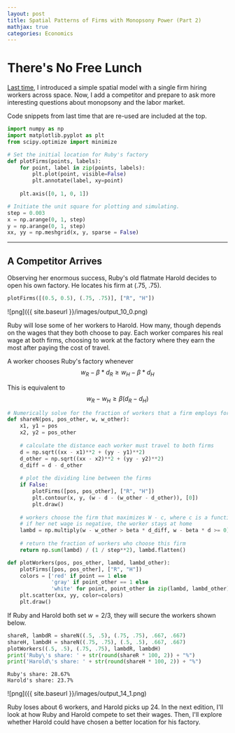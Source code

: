 ```yaml
---
layout: post
title: Spatial Patterns of Firms with Monopsony Power (Part 2)
mathjax: true
categories: Economics
---
```


# There's No Free Lunch
[Last time](https://williamsca.github.io/Monopsony1/), I introduced a simple spatial model with a single firm hiring workers across space. Now, I add a competitor and prepare to ask more interesting questions about monopsony and the labor market.

Code snippets from last time that are re-used are included at the top.

```python
import numpy as np
import matplotlib.pyplot as plt
from scipy.optimize import minimize
```

```python
# Set the initial location for Ruby's factory
def plotFirms(points, labels):
    for point, label in zip(points, labels):
        plt.plot(point, visible=False)
        plt.annotate(label, xy=point)
        
    plt.axis([0, 1, 0, 1])
```

```python
# Initiate the unit square for plotting and simulating.
step = 0.003
x = np.arange(0, 1, step)
y = np.arange(0, 1, step)
xx, yy = np.meshgrid(x, y, sparse = False)
```

---

## A Competitor Arrives
Observing her enormous success, Ruby's old flatmate Harold decides to open his own factory. He locates his firm at (.75, .75).


```python
plotFirms([(0.5, 0.5), (.75, .75)], ["R", "H"])
```


![png]({{ site.baseurl }}/images/output_10_0.png)


Ruby will lose some of her workers to Harold. How many, though depends on the wages that they both choose to pay. Each worker compares his real wage at both firms, choosing to work at the factory where they earn the most after paying the cost of travel.

A worker chooses Ruby's factory whenever $$w_R - \beta * d_R \geq w_H - \beta * d_H$$ 

This is equivalent to $$w_R - w_H \geq \beta(d_R - d_H)$$


```python
# Numerically solve for the fraction of workers that a firm employs for a given wage.
def shareN(pos, pos_other, w, w_other):
    x1, y1 = pos
    x2, y2 = pos_other
    
    # calculate the distance each worker must travel to both firms
    d = np.sqrt((xx - x1)**2 + (yy - y1)**2)
    d_other = np.sqrt((xx - x2)**2 + (yy - y2)**2)
    d_diff = d - d_other
    
    # plot the dividing line between the firms
    if False:
        plotFirms([pos, pos_other], ["R", "H"])
        plt.contour(x, y, (w - d - (w_other - d_other)), [0])
        plt.draw()
    
    # workers choose the firm that maximizes W - c, where c is a function of distance
    # if her net wage is negative, the worker stays at home
    lambd = np.multiply(w - w_other > beta * d_diff, w - beta * d >= 0)
        
    # return the fraction of workers who choose this firm
    return np.sum(lambd) / (1 / step**2), lambd.flatten()

def plotWorkers(pos, pos_other, lambd, lambd_other):
    plotFirms([pos, pos_other], ["R", "H"])
    colors = ['red' if point == 1 else 
              'gray' if point_other == 1 else 
              'white' for point, point_other in zip(lambd, lambd_other)]
    plt.scatter(xx, yy, color=colors)
    plt.draw()
```

If Ruby and Harold both set $w = 2/3$, they will secure the workers shown below.


```python
shareR, lambdR = shareN((.5, .5), (.75, .75), .667, .667)
shareH, lambdH = shareN((.75, .75), (.5, .5), .667, .667)
plotWorkers((.5, .5), (.75, .75), lambdR, lambdH)
print('Ruby\'s share: ' + str(round(shareR * 100, 2)) + "%")
print('Harold\'s share: ' + str(round(shareH * 100, 2)) + "%")
```

    Ruby's share: 28.67%
    Harold's share: 23.7%
    


![png]({{ site.baseurl }}/images/output_14_1.png)


Ruby loses about 6 workers, and Harold picks up 24. In the next edition, I'll look at how Ruby and Harold compete to set their wages. Then, I'll explore whether Harold could have chosen a better location for his factory.

